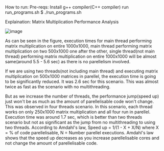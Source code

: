How to run:
Pre-reqs: Install g++ compiler(C++ compiler)
run run_programs.sh
$ ./run_programs.sh

Explaination:
Matrix Multiplication Performance Analysis

![image](https://github.com/user-attachments/assets/06aa5db0-d16c-4ec4-8313-7ff7f328adef)

As can be seen in the figure, execution times for main thread performing matrix multiplication on entire 1000x1000, main thread performing matrix multiplication on two 500x1000 one after the other, single thread(not main thread) performing matrix multiplication on entire 1000x1000 will be almost same(around 5.5 - 5.6 sec) as there is no parellelism involved.

If we are using two threads(not including main thread) and executing matrix multiplication on 500x1000 matrices in parellel, the execution time is going to be significantly reduced. It was 2.6 sec for this scenario. This was almost twice as fast as the scenario with no multithreading.

But as we increase the number of threads, the performance jump(speed up) just won't be as much as the amount of parellelisable code won't change. This was observed in four threads scenario. In this scenario, each thread works on only 250x1000 matrix multiplication and all four run in parellel. Execution time was around 1.7 sec, which is better than two threads scenario but not as significant as the jump from no multithreading to using two threads. 
According to Amdahl's law,
Speed up = 1/(1 - X + X/N) where X = % of code parellelisable, N = Number parellel executions.
Amdahl's law shows that the speed up decreases as you increase parellelisable cores and not change the amount of parellelisable code.  

